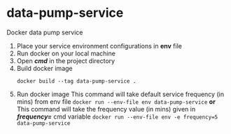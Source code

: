 # data-pump-service
Docker data pump service

1. Place your service environment configurations in **env** file
2. Run docker on your local machine
3. Open ***cmd*** in the project directory
4. Build docker image
	```
	docker build --tag data-pump-service .
	```
5. Run docker image
		This command will take default service frequency (in mins) from env file
		```
		docker run --env-file env data-pump-service
		```
	**or**
		This command will take the frequency value (in mins) given in ***frequency=*** cmd variable
		```
		docker run --env-file env -e frequency=5 data-pump-service
		```
	
